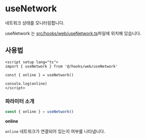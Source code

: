 # useNetwork

네트워크 상태를 모니터링합니다.

useNetwork 는 [src/hooks/web/useNetwork.ts](https://github.com/web2-solution/web2-vue-framework/blob/demo/src/hooks/web/useNetwork.ts)파일에 위치해 있습니다.

## 사용법

```vue
<script setup lang="ts">
import { useNetwork } from '@/hooks/web/useNetwork'

const { online } = useNetwork()

console.log(online)
</script>

```

### 파라미터 소개

```ts
const { online } = useNetwork()
```

**online**

`online` 네트워크가 연결되어 있는지 여부를 나타냅니다.

